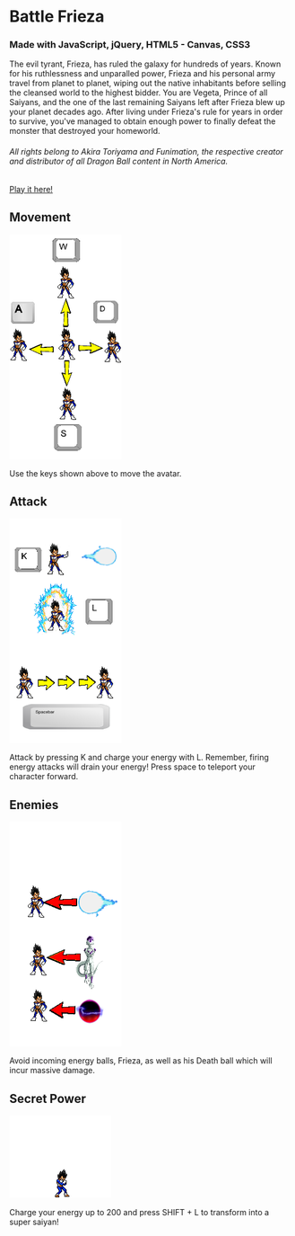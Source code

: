# Battle Frieza


### Made with JavaScript, jQuery, HTML5 - Canvas, CSS3

The evil tyrant, Frieza, has ruled the galaxy for hundreds of years. Known for his ruthlessness and unparalled power, Frieza and his personal army travel from planet to planet, wiping out the native inhabitants before selling the cleansed world to the highest bidder. You are Vegeta, Prince of all Saiyans, and the one of the last remaining Saiyans left after Frieza blew up your planet decades ago. After living under Frieza's rule for years in order to survive, you've managed to obtain enough power to finally defeat the monster that destroyed your homeworld.

###### All rights belong to Akira Toriyama and Funimation, the respective creator and distributor of all Dragon Ball content in North America.


[Play it here!](https://jestir1234.github.io/Battle-Frieza/)

## Movement 
![Movement](https://github.com/jestir1234/Battle-Frieza/blob/master/images/movementTip.png)

Use the keys shown above to move the avatar. 

## Attack
![Attack](https://github.com/jestir1234/Battle-Frieza/blob/master/images/movementTip2.png)

Attack by pressing K and charge your energy with L. Remember, firing energy attacks will drain your energy! Press space to teleport your character forward.


## Enemies
![Enemies](https://github.com/jestir1234/Battle-Frieza/blob/master/images/movementTip3.png)

Avoid incoming energy balls, Frieza, as well as his Death ball which will incur massive damage. 

## Secret Power
![Secret Power](https://github.com/jestir1234/Battle-Frieza/blob/master/images/vegetaSuperSayainGif.gif)

Charge your energy up to 200 and press SHIFT + L to transform into a super saiyan!
